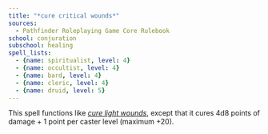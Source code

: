 ```yaml
---
title: "*cure critical wounds*"
sources:
  - Pathfinder Roleplaying Game Core Rulebook
school: conjuration
subschool: healing
spell_lists:
  - {name: spiritualist, level: 4}
  - {name: occultist, level: 4}
  - {name: bard, level: 4}
  - {name: cleric, level: 4}
  - {name: druid, level: 5}
---
```


This spell functions like [*cure light wounds*](/spells-cure-light-wounds/), except that it cures 4d8 points of damage + 1 point per caster level (maximum +20).

